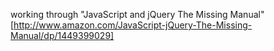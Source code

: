 working through "JavaScript and jQuery The Missing Manual"
[http://www.amazon.com/JavaScript-jQuery-The-Missing-Manual/dp/1449399029]
